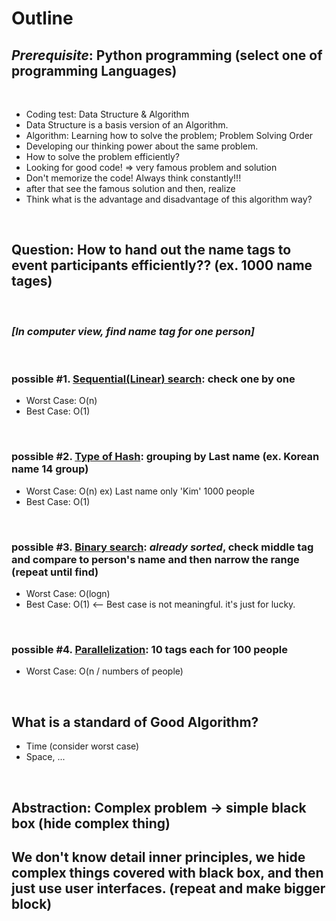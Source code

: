 # Outline

## _Prerequisite_: Python programming (select one of programming Languages)

<br>

- Coding test: Data Structure & Algorithm
- Data Structure is a basis version of an Algorithm.
- Algorithm: Learning how to solve the problem; Problem Solving Order
- Developing our thinking power about the same problem.
- How to solve the problem efficiently?
- Looking for good code! => very famous problem and solution
- Don't memorize the code! Always think constantly!!!
- after that see the famous solution and then, realize
- Think what is the advantage and disadvantage of this algorithm way?

<br>

## **Question: How to hand out the name tags to event participants efficiently?? (ex. 1000 name tages)**

<br>

### _[In computer view, find name tag for one person]_

<br>

### possible #1. <u>Sequential(Linear) search</u>: check one by one

- Worst Case: O(n)
- Best Case: O(1)

<br>

### possible #2. <u>Type of Hash</u>: grouping by Last name (ex. Korean name 14 group)

- Worst Case: O(n) ex) Last name only 'Kim' 1000 people
- Best Case: O(1)

<br>

### possible #3. <u>Binary search</u>: **_already sorted_**, check middle tag and compare to person's name and then narrow the range (repeat until find)

- Worst Case: O(logn)
- Best Case: O(1) <-- Best case is not meaningful. it's just for lucky.

<br>

### possible #4. <u>Parallelization</u>: 10 tags each for 100 people

- Worst Case: O(n / numbers of people)

<br>

## **What is a standard of Good Algorithm?**

- Time (consider worst case)
- Space, ...

<br>

## Abstraction: Complex problem -> simple black box (hide complex thing)

## We don't know detail inner principles, we hide complex things covered with black box, and then just use user interfaces. (repeat and make bigger block)

